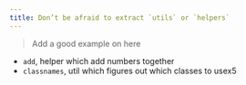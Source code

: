 ```yaml
---
title: Don’t be afraid to extract `utils` or `helpers`
---
```


> Add a good example on here

* `add`, helper which add numbers together
* `classnames`, util which figures out which classes to usex5
